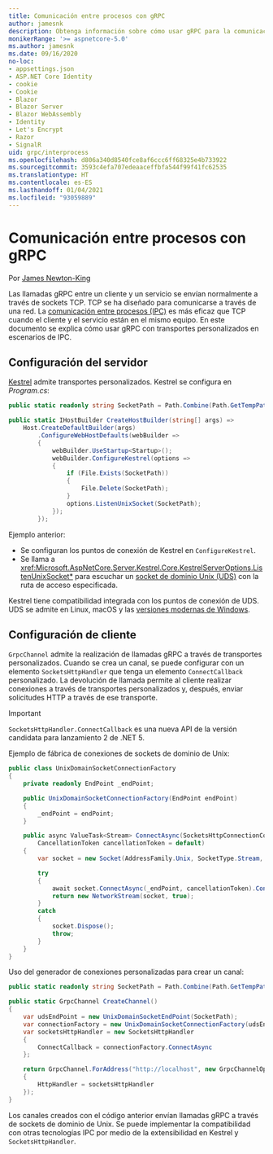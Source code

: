```yaml
---
title: Comunicación entre procesos con gRPC
author: jamesnk
description: Obtenga información sobre cómo usar gRPC para la comunicación entre procesos.
monikerRange: '>= aspnetcore-5.0'
ms.author: jamesnk
ms.date: 09/16/2020
no-loc:
- appsettings.json
- ASP.NET Core Identity
- cookie
- Cookie
- Blazor
- Blazor Server
- Blazor WebAssembly
- Identity
- Let's Encrypt
- Razor
- SignalR
uid: grpc/interprocess
ms.openlocfilehash: d806a340d8540fce8af6ccc6ff68325e4b733922
ms.sourcegitcommit: 3593c4efa707edeaaceffbfa544f99f41fc62535
ms.translationtype: HT
ms.contentlocale: es-ES
ms.lasthandoff: 01/04/2021
ms.locfileid: "93059889"
---
```

# <a name="inter-process-communication-with-grpc"></a>Comunicación entre procesos con gRPC

Por [James Newton-King](https://twitter.com/jamesnk)

Las llamadas gRPC entre un cliente y un servicio se envían normalmente a través de sockets TCP. TCP se ha diseñado para comunicarse a través de una red. La [comunicación entre procesos (IPC)](https://wikipedia.org/wiki/Inter-process_communication) es más eficaz que TCP cuando el cliente y el servicio están en el mismo equipo. En este documento se explica cómo usar gRPC con transportes personalizados en escenarios de IPC.

## <a name="server-configuration"></a>Configuración del servidor

[Kestrel](xref:fundamentals/servers/kestrel) admite transportes personalizados. Kestrel se configura en *Program.cs*:

```csharp
public static readonly string SocketPath = Path.Combine(Path.GetTempPath(), "socket.tmp");

public static IHostBuilder CreateHostBuilder(string[] args) =>
    Host.CreateDefaultBuilder(args)
        .ConfigureWebHostDefaults(webBuilder =>
        {
            webBuilder.UseStartup<Startup>();
            webBuilder.ConfigureKestrel(options =>
            {
                if (File.Exists(SocketPath))
                {
                    File.Delete(SocketPath);
                }
                options.ListenUnixSocket(SocketPath);
            });
        });
```

Ejemplo anterior:

* Se configuran los puntos de conexión de Kestrel en `ConfigureKestrel`.
* Se llama a <xref:Microsoft.AspNetCore.Server.Kestrel.Core.KestrelServerOptions.ListenUnixSocket*> para escuchar un [socket de dominio Unix (UDS)](https://wikipedia.org/wiki/Unix_domain_socket) con la ruta de acceso especificada.

Kestrel tiene compatibilidad integrada con los puntos de conexión de UDS. UDS se admite en Linux, macOS y las [versiones modernas de Windows](https://devblogs.microsoft.com/commandline/af_unix-comes-to-windows/).

## <a name="client-configuration"></a>Configuración de cliente

`GrpcChannel` admite la realización de llamadas gRPC a través de transportes personalizados. Cuando se crea un canal, se puede configurar con un elemento `SocketsHttpHandler` que tenga un elemento `ConnectCallback` personalizado. La devolución de llamada permite al cliente realizar conexiones a través de transportes personalizados y, después, enviar solicitudes HTTP a través de ese transporte.

> [!IMPORTANT]
> `SocketsHttpHandler.ConnectCallback` es una nueva API de la versión candidata para lanzamiento 2 de .NET 5.

Ejemplo de fábrica de conexiones de sockets de dominio de Unix:

```csharp
public class UnixDomainSocketConnectionFactory
{
    private readonly EndPoint _endPoint;

    public UnixDomainSocketConnectionFactory(EndPoint endPoint)
    {
        _endPoint = endPoint;
    }

    public async ValueTask<Stream> ConnectAsync(SocketsHttpConnectionContext _,
        CancellationToken cancellationToken = default)
    {
        var socket = new Socket(AddressFamily.Unix, SocketType.Stream, ProtocolType.Unspecified);

        try
        {
            await socket.ConnectAsync(_endPoint, cancellationToken).ConfigureAwait(false);
            return new NetworkStream(socket, true);
        }
        catch
        {
            socket.Dispose();
            throw;
        }
    }
}
```

Uso del generador de conexiones personalizadas para crear un canal:

```csharp
public static readonly string SocketPath = Path.Combine(Path.GetTempPath(), "socket.tmp");

public static GrpcChannel CreateChannel()
{
    var udsEndPoint = new UnixDomainSocketEndPoint(SocketPath);
    var connectionFactory = new UnixDomainSocketConnectionFactory(udsEndPoint);
    var socketsHttpHandler = new SocketsHttpHandler
    {
        ConnectCallback = connectionFactory.ConnectAsync
    };

    return GrpcChannel.ForAddress("http://localhost", new GrpcChannelOptions
    {
        HttpHandler = socketsHttpHandler
    });
}
```

Los canales creados con el código anterior envían llamadas gRPC a través de sockets de dominio de Unix. Se puede implementar la compatibilidad con otras tecnologías IPC por medio de la extensibilidad en Kestrel y `SocketsHttpHandler`.
